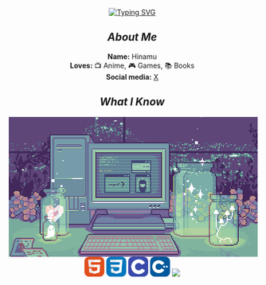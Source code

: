 <div align="center">
     
[![Typing SVG](https://readme-typing-svg.demolab.com?font=Fira+Code&duration=3000&color=F4C9DC&center=true&vCenter=true&multiline=true&repeat=false&random=false&width=435&height=80&lines=~Welcome~+%F0%9F%8C%9F)](https://git.io/typing-svg)
## *About Me*


**Name:** Hinamu   
**Loves:** 📺 Anime, 🎮 Games, 📚 Books     
**Social media:** <a href="https://x.com/hinamu17">X</a>

## *What I Know*

<img src="./8_Bit_Art.gif" align="right"/>

<img src="https://raw.githubusercontent.com/tandpfun/skill-icons/main/icons/HTML.svg" width="40"/>

<img src="https://raw.githubusercontent.com/tandpfun/skill-icons/main/icons/CSS.svg" width="40"/>

<img src="https://raw.githubusercontent.com/tandpfun/skill-icons/main/icons/C.svg" width="40"/>

<img src="https://raw.githubusercontent.com/tandpfun/skill-icons/main/icons/CPP.svg" width="40"/>

<img src="https://raw.githubusercontent.com/tandpfun/skill-icons/main/icons/Arch-Dark.svg" width="40"/>


<!--
**Hinamu18/Hinamu18** is a ✨ _special_ ✨ repository because its `README.md` (this file) appears on your GitHub profile.

Here are some ideas to get you started:

- 🔭 I’m currently working on ...
- 🌱 I’m currently learning ...
- 👯 I’m looking to collaborate on ...
- 🤔 I’m looking for help with ...
- 💬 Ask me about ...
- 📫 How to reach me: ...
- 😄 Pronouns: ...
- ⚡ Fun fact: ...
-->
